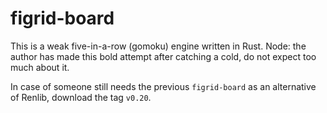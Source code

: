# figrid-board

This is a weak five-in-a-row (gomoku) engine written in Rust. Node: the author has made this bold attempt after catching a cold, do not expect too much about it.

In case of someone still needs the previous `figrid-board` as an alternative of Renlib, download the tag `v0.20`.
